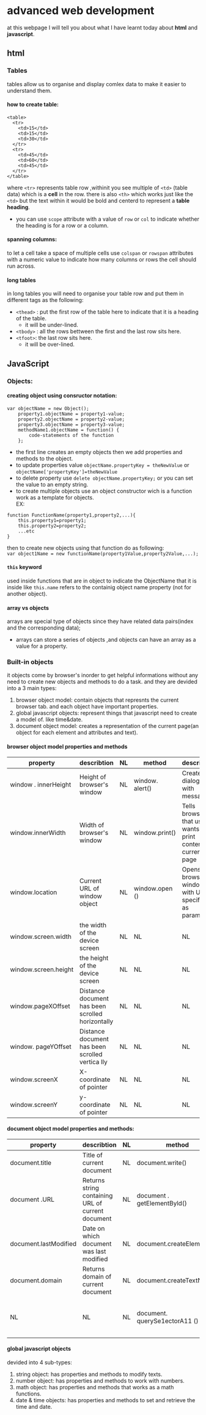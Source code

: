 # advanced web development  
at this webpage I will tell you about what I have learnt today about **html** and **javascript**.
## html
### Tables
tables allow us to organise and display comlex data to make it easier to understand them.
#### how to create table:
```
<table>
  <tr>
    <td>15</td>
    <td>15</td>
    <td>30</td>
  </tr>
  <tr>
    <td>45</td>
    <td>60</td>
    <td>45</td>
  </tr>
</table>
```
where `<tr>` represents table row ,withinit you see multiple of `<td>` (table data) which is a **cell** in the row.
there is also `<th>` which works just like the `<td>` but the text within it would be bold and centerd to represent a **table heading**.
  * you can use `scope` attribute with a value of `row` or `col` to indicate whether the heading is for a row or a column.

#### spanning columns:
to let a cell take a space of multiple cells use `colspan` or `rowspan` attributes with a numeric value to indicate how many columns or rows the cell should run across.
#### long tables
in long tables you will need to organise your table row and put them in different tags as the following:  
* `<thead>` : put the first row of the table here to indicate that it is a heading of the table.
  * it will be under-lined.
* `<tbody>` : all the rows bettween the first and the last row sits here.
* `<tfoot>`: the last row sits here.
  * it will be over-lined.

## JavaScript
### Objects:
#### creating object using consructor notation:
```
var objectName = new Object();
    property1.objectName = property1-value;
    property2.objectName = property2-value;
    property3.objectName = property3-value;
    methodName1.objectName = function() {
        code-statements of the function
    };
```
* the first line creates an empty objects then we add properties and methods to the object.
* to update properties value `objectName.propertyKey = theNewValue` or `objectName['propertyKey']=theNewValue`
* to delete property use `delete objectName.propertyKey;` or you can set the value to an empty string.  
* to create multiple objects use an object constructor wich is a function work as a template for objects.  
EX:  
```
function FunctionName(property1,property2,...){
    this.property1=property1;
    this.property2=property2;
    ...etc
}
```
then to create new objects using that function do as following:  
`var object1Name = new functionName(property1Value,property2Value,...);`
#### `this` keyword
used inside functions that are in object to indicate the ObjectName that it is inside like `this.name` refers to the containig object name property (not for another object).
#### array vs objects
arrays are special type of objects since they have related data pairs(index and the corresponding data);  
* arrays can store a series of objects ,and objects can have an array as a value for a property.  

### Built-in objects
it objects come by browser's inorder to get helpful informations without any need to create new objects and methods to do a task. and they are devided into a 3 main types:
1. browser object model: contain objects that represnts the current browser tab. and each object have important properties.
2. global javascript objects: represent things that javascript need to create a model of. like time&date.
3. document object model: creates a representation of the current page(an object for each element and attributes and text).

#### browser object model properties and methods
| property | describtion | NL | method | describtion |  
| --------|-----------|----------|------|----------- |  
| window . innerHeight | Height of browser's window | NL  | window. alert() | Creates dialog box with message |  
| window.innerWidth | Width of browser's window | NL  | window.print() | Tells browser that user wants to print contents of current page |  
| window.location | Current URL of window object | NL  |window.open () | Opens new browser window with URL specified as parameter |  
| window.screen.width | the width of the device screen | NL | NL | NL |  
| window.screen.height | the height of the device screen | NL | NL | NL |  
| window.pageXOffset | Distance document has been scrolled horizontally | NL | NL | NL |  
| window. pageYOffset | Distance document has been scrolled vertica lly | NL | NL | NL |  
| window.screenX | X-coordinate of pointer | NL | NL | NL |  
| window.screenY | y-coordinate of pointer | NL |  NL | NL |  



#### document object model properties and methods:
| property | describtion | NL | method | describtion |  
| --------|--------|--------|--------|-------- |  
| document.title|Title of current document | NL | document.write() | Writes text to document |  
| document .URL | Returns string containing URL of current document | NL | document . getElementByld() | Returns element matching the specific id |  
| document.lastModified | Date on which document was last modified | NL | document.createElement() | Creates new element |  
| document.domain | Returns domain of current document | NL | document.createTextNode() | Creates new text node |  
| NL | NL | NL | document. querySe1ectorA11 () | Returns list of elements that match a CSS selector |  


#### global javascript objects
devided into 4 sub-types:  
1. string object: has properties and methods to modify texts.
2. number object: has properties and methods to work with numbers.
3. math object: has properties and methods that works as a math functions.
4. date & time objects: has properties and methods to set and retrieve the time and date.